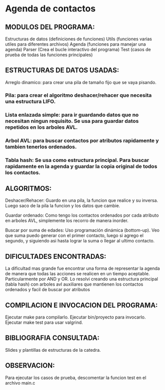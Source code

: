 # Agenda de contactos

## MODULOS DEL PROGRAMA:
Estructuras de datos (definiciones de funciones)
Utils (funciones varias utiles para diferentes archivos)
Agenda (funciones para manejar una agenda)
Parser (Crea el bucle interactivo del programa)
Test (casos de prueba de todas las funciones principales)

## ESTRUCTURAS DE DATOS USADAS:
Arreglo dinamico: para crear una pila de tamaño fijo que se vaya pisando.

### Pila: para crear el algoritmo deshacer/rehacer que necesita una estructura LIFO.

### Lista enlazada simple: para ir guardando datos que no necesitan ningun requisito. Se usa para guardar datos repetidos en los arboles AVL.

### Arbol AVL: para buscar contactos por atributos rapidamente y tambien tenerlos ordenados.

### Tabla hash: Se usa como estructura principal. Para buscar rapidamente en la agenda y guardar la copia original de todos los contactos.

## ALGORITMOS:
Deshacer/Rehacer: Guardo en una pila, la funcion que realice y su inversa. Luego saco de la pila la funcion y los datos que cambie.

Guardar ordenado: Como tengo los contactos ordenados por cada atributo en arboles AVL, simplemente los recorro de manera inorder.

Buscar por suma de edades: Uso programación dinámica (bottom-up). Veo que suma puedo generar con el primer contacto, luego si agrego el segundo, y siguiendo asi hasta lograr la suma o llegar al ultimo contacto.


## DIFICULTADES ENCONTRADAS:
La dificultad mas grande fue encontrar una forma de representar la agenda de manera que todas las acciones se realicen en un tiempo aceptable. Particularmente por AND y OR.
Lo resolvi creando una estructura principal (tabla hash) con arboles avl auxiliares que mantienen los contactos ordenados y facil de buscar por atributos


## COMPILACION E INVOCACION DEL PROGRAMA:
Ejecutar make para compilarlo.
Ejecutar bin/proyecto para invocarlo.
Ejecutar make test para usar valgrind.


## BIBLIOGRAFIA CONSULTADA:
Slides y plantillas de estructuras de la catedra.

## OBSERVACION:
Para ejecutar los casos de prueba, descomentar la funcion test en el archivo main.c
